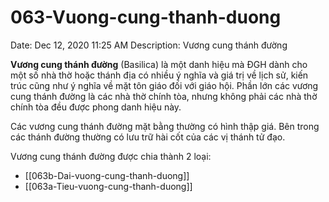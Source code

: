 # 063-Vuong-cung-thanh-duong

Date: Dec 12, 2020 11:25 AM
Description: Vương cung thánh đường

**Vương cung thánh đường** (Basilica) là một danh hiệu mà ĐGH dành cho một số nhà thờ hoặc thánh địa có nhiều ý nghĩa và giá trị về lịch sử, kiến trúc cũng như ý nghĩa về mặt tôn giáo đối với giáo hội. Phần lớn các vương cung thánh đường là các nhà thờ chính tòa, nhưng không phải các nhà thờ chính tòa đều được phong danh hiệu này.

Các vương cung thánh đường mặt bằng thường có hình thập giá. Bên trong các thánh đường thường có lưu trữ hài cốt của các vị thánh tử đạo.

Vương cung thánh đường được chia thành 2 loại:

- [[063b-Dai-vuong-cung-thanh-duong]]
- [[063a-Tieu-vuong-cung-thanh-duong]]